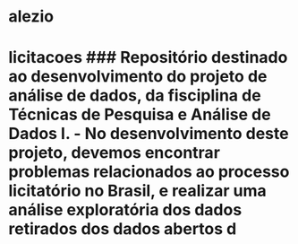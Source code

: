 # alezio
# licitacoes ### Repositório destinado ao desenvolvimento do projeto de análise de dados, da fisciplina de Técnicas de Pesquisa e Análise de Dados I. - No desenvolvimento deste projeto, devemos encontrar problemas relacionados ao processo licitatório no Brasil, e realizar uma análise exploratória dos dados retirados dos dados abertos d
